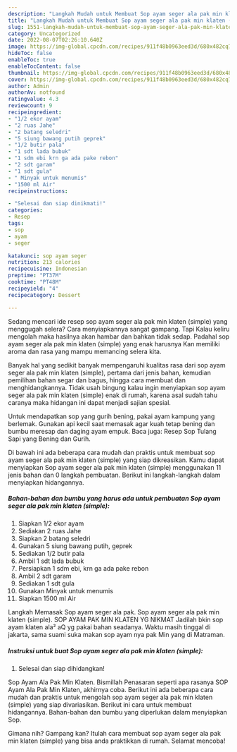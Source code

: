 ```yaml
---
description: "Langkah Mudah untuk Membuat Sop ayam seger ala pak min klaten (simple) yang Bikin Ngiler, Buat Buka Puasa Lezat"
title: "Langkah Mudah untuk Membuat Sop ayam seger ala pak min klaten (simple) yang Bikin Ngiler, Buat Buka Puasa Lezat"
slug: 1551-langkah-mudah-untuk-membuat-sop-ayam-seger-ala-pak-min-klaten-simple-yang-bikin-ngiler-buat-buka-puasa-lezat
category: Uncategorized
date: 2022-08-07T02:26:10.640Z
image: https://img-global.cpcdn.com/recipes/911f48b0963eed3d/680x482cq70/sop-ayam-seger-ala-pak-min-klaten-simple-foto-resep-utama.jpg
hideToc: false
enableToc: true
enableTocContent: false
thumbnail: https://img-global.cpcdn.com/recipes/911f48b0963eed3d/680x482cq70/sop-ayam-seger-ala-pak-min-klaten-simple-foto-resep-utama.jpg
cover: https://img-global.cpcdn.com/recipes/911f48b0963eed3d/680x482cq70/sop-ayam-seger-ala-pak-min-klaten-simple-foto-resep-utama.jpg
author: Admin
authorAv: notfound
ratingvalue: 4.3
reviewcount: 9
recipeingredient:
- "1/2 ekor ayam"
- "2 ruas Jahe"
- "2 batang seledri"
- "5 siung bawang putih geprek"
- "1/2 butir pala"
- "1 sdt lada bubuk"
- "1 sdm ebi krn ga ada pake rebon"
- "2 sdt garam"
- "1 sdt gula"
- " Minyak untuk menumis"
- "1500 ml Air"
recipeinstructions:

- "Selesai dan siap dinikmati!"
categories:
- Resep
tags:
- sop
- ayam
- seger

katakunci: sop ayam seger 
nutrition: 213 calories
recipecuisine: Indonesian
preptime: "PT37M"
cooktime: "PT48M"
recipeyield: "4"
recipecategory: Dessert

---
```



Sedang mencari ide resep sop ayam seger ala pak min klaten (simple) yang menggugah selera? Cara menyiapkannya sangat gampang. Tapi Kalau keliru mengolah maka hasilnya akan hambar dan bahkan tidak sedap. Padahal sop ayam seger ala pak min klaten (simple) yang enak harusnya Kan memiliki aroma dan rasa yang mampu memancing selera kita.


Banyak hal yang sedikit banyak mempengaruhi kualitas rasa dari sop ayam seger ala pak min klaten (simple), pertama dari jenis bahan, kemudian pemilihan bahan segar dan bagus, hingga cara membuat dan menghidangkannya. Tidak usah bingung kalau ingin menyiapkan sop ayam seger ala pak min klaten (simple) enak di rumah, karena asal sudah tahu caranya maka hidangan ini dapat menjadi sajian spesial.

Untuk mendapatkan sop yang gurih bening, pakai ayam kampung yang berlemak. Gunakan api kecil saat memasak agar kuah tetap bening dan bumbu meresap dan daging ayam empuk. Baca juga: Resep Sop Tulang Sapi yang Bening dan Gurih.


Di bawah ini ada beberapa cara mudah dan praktis untuk membuat sop ayam seger ala pak min klaten (simple) yang siap dikreasikan. Kamu dapat menyiapkan Sop ayam seger ala pak min klaten (simple) menggunakan 11 jenis bahan dan 0 langkah pembuatan. Berikut ini langkah-langkah dalam menyiapkan hidangannya.

<!--inarticleads1-->

##### Bahan-bahan dan bumbu yang harus ada untuk pembuatan Sop ayam seger ala pak min klaten (simple):

1. Siapkan 1/2 ekor ayam
1. Sediakan 2 ruas Jahe
1. Siapkan 2 batang seledri
1. Gunakan 5 siung bawang putih, geprek
1. Sediakan 1/2 butir pala
1. Ambil 1 sdt lada bubuk
1. Persiapkan 1 sdm ebi, krn ga ada pake rebon
1. Ambil 2 sdt garam
1. Sediakan 1 sdt gula
1. Gunakan  Minyak untuk menumis
1. Siapkan 1500 ml Air


Langkah Memasak Sop ayam seger ala pak. Sop ayam seger ala pak min klaten (simple). SOP AYAM PAK MIN KLATEN YG NIKMAT Jadilah bkin sop ayam klaten ala² aQ yg pakai bahan seadanya. Waktu masih tinggal di jakarta, sama suami suka makan sop ayam nya pak Min yang di Matraman. 

<!--inarticleads2-->

##### Instruksi untuk buat Sop ayam seger ala pak min klaten (simple):


1. Selesai dan siap dihidangkan!

Sop Ayam Ala Pak Min Klaten. Bismillah Penasaran seperti apa rasanya SOP Ayam Ala Pak Min Klaten, akhirnya coba. Berikut ini ada beberapa cara mudah dan praktis untuk mengolah sop ayam seger ala pak min klaten (simple) yang siap divariasikan. Berikut ini cara untuk membuat hidangannya. Bahan-bahan dan bumbu yang diperlukan dalam menyiapkan Sop. 

Gimana nih? Gampang kan? Itulah cara membuat sop ayam seger ala pak min klaten (simple) yang bisa anda praktikkan di rumah. Selamat mencoba!
